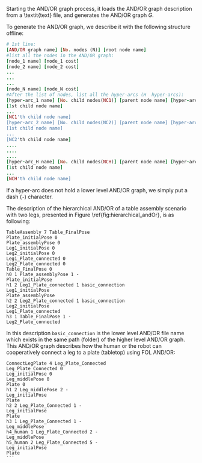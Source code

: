 Starting the AND/OR graph process, it loads the AND/OR graph description from a \textit{text} file, and generates the AND/OR graph $G$.

To generate the AND/OR graph, we describe it with the following structure offline:

```ruby
# 1st line:
[AND/OR graph name] [No. nodes (N)] [root node name]
#list all the nodes in the AND/OR graph:
[node_1 name] [node_1 cost]
[node_2 name] [node_2 cost]
...
...
...
[node_N name] [node_N cost]
#After the list of nodes, list all the hyper-arcs (H  hyper-arcs):
[hyper-arc_1 name] [No. child nodes(NC1)] [parent node name] [hyper-arc_1 cost] [hyper-arc_1 lower level graph file name]
[1st child node name]
...
[NC1'th child node name]
[hyper-arc_2 name] [No. child nodes(NC2)] [parent node name] [hyper-arc_2 cost] [hyper-arc_2 lower level graph file name]
[1st child node name]
...
[NC2'th child node name]
....
....
....
[hyper-arc_H name] [No. child nodes(NCH)] [parent node name] [hyper-arc_H cost] [hyper-arc_H lower level graph file name]
[1st child node name]
...
[NCH'th child node name]
```

If a hyper-arc does not hold a lower level AND/OR graph, we simply put a dash (`-`) character.

The description of the hierarchical AND/OR of a table assembly scenario with two legs, presented in Figure \ref{fig:hierarchical_andOr}, is as following:

```
TableAssembly 7 Table_FinalPose
Plate_initialPose 0
Plate_assemblyPose 0
Leg1_initialPose 0
Leg2_initialPose 0
Leg1_Plate_connected 0
Leg2_Plate_connected 0
Table_FinalPose 0
h0 1 Plate_assemblyPose 1 -
Plate_initialPose
h1 2 Leg1_Plate_connected 1 basic_connection
Leg1_initialPose
Plate_assemblyPose
h2 2 Leg2_Plate_connected 1 basic_connection
Leg2_initialPose
Leg1_Plate_connected
h3 1 Table_FinalPose 1 -
Leg2_Plate_connected
````
In this description `basic_connection` is the lower level AND/OR file name which exists in the same path (folder) of the higher level AND/OR graph.
This AND/OR graph describes how the human or the robot can cooperatively connect a leg to a plate (tabletop) using FOL AND/OR:

````
ConnectLegPlate 4 Leg_Plate_Connected
Leg_Plate_Connected 0
Leg_initialPose 0
Leg_middlePose 0
Plate 0
h1 2 Leg_middlePose 2 -
Leg_initialPose
Plate
h2 2 Leg_Plate_Connected 1 -
Leg_initialPose
Plate
h3 1 Leg_Plate_Connected 1 -
Leg_middlePose
h4_human 1 Leg_Plate_Connected 2 -
Leg_middlePose
h5_human 2 Leg_Plate_Connected 5 -
Leg_initialPose
Plate
```
